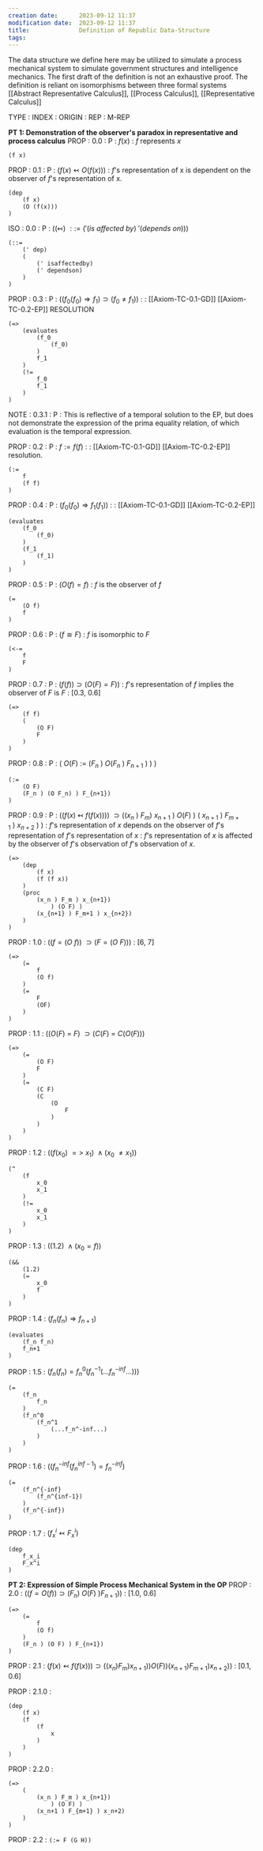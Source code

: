 ```yaml
---
creation date:		2023-09-12 11:37
modification date:	2023-09-12 11:37
title: 				Definition of Republic Data-Structure
tags:
---
```


The data structure we define here may be utilized to simulate a process mechanical system to simulate government structures and intelligence mechanics. The first draft of the definition is not an exhaustive proof. The definition is reliant on isomorphisms between three formal systems [[Abstract Representative Calculus]], [[Process Calculus]], [[Representative Calculus]]

TYPE : INDEX : ORIGIN : REP : M-REP

**PT 1: Demonstration of the observer's paradox in representative and process calculus**
PROP : 0.0 : P : $f(x)$ : $f$ represents $x$
```
(f x)
```

PROP : 0.1 : P : $(f(x) \leftarrowtail O(f(x)))$ : $f$'s representation of x is dependent on the observer of $f$'s representation of x.
```
(dep
	(f x)
	(O (f(x)))
)
```

ISO : 0.0 : P : $((\leftarrowtail)\ ::=\ ('(is\ affected\ by)\ '(depends\ on)))$
```
(::=
	(' dep)
	(
		(' isaffectedby)
		(' dependson)
	)
)
```

PROP : 0.3 : P : $((f_{0}(f_{0}) \Rightarrow f_{1}) \supset (f_{0} \neq f_{1}))$ : :  [[Axiom-TC-0.1-GD]] [[Axiom-TC-0.2-EP]] RESOLUTION
```
(=>
	(evaluates
		(f_0
			(f_0)
		)
		f_1
	)
	(!=
		f_0
		f_1
	)
)
```

NOTE : 0.3.1 : P : This is reflective of a temporal solution to the EP, but does not demonstrate the expression of the prima equality relation, of which evaluation is the temporal expression.

PROP : 0.2 : P : $f := f(f)$ : : [[Axiom-TC-0.1-GD]] [[Axiom-TC-0.2-EP]] resolution.
```
(:=
	f
	(f f)
)
```

PROP : 0.4 : P : $(f_{0}(f_{0}) \Rightarrow f_{1}(f_{1}))$ : : [[Axiom-TC-0.1-GD]] [[Axiom-TC-0.2-EP]] 
```
(evaluates
	(f_0
		(f_0)
	)
	(f_1
		(f_1)
	)
)
```

PROP : 0.5 : P : $(O(f) = f)$ : $f$ is the observer of $f$
```
(=
	(O f)
	f
)
```

PROP : 0.6 : P : $(f \cong F)$ : $f$ is isomorphic to $F$ 
```
(<-=
	f
	F
)
```

PROP : 0.7 : P : $(f(f)) \supset (O(F) = F))$ : $f$'s representation of $f$ implies the observer of $F$ is $F$ : [0.3, 0.6]
```
(=>
	(f f)
	(
		(O F)
		F
	)
)
```

PROP : 0.8 : P : $(\ O(F)\  :=\  (F_{n}\ )\ O(F_{n}\ )\ F_{n+1}\ )\ )\ )$
```
(:= 
	(O F)
	(F_n ) (O F_n) ) F_{n+1})
)
```

PROP : 0.9 : P : $((f(x)\ \leftarrowtail\ f(f(x))))\ \supset ((x_{n}\ )\ F_{m})\ x_{n+1}\ )\ O(F)\ )\ (\ x_{n+1}\ )\ F_{m + 1}\  )\ x_{n+2}\ )\ )$ : $f$'s representation of $x$ depends on the observer of $f$'s representation of $f$'s representation of $x$ : $f$'s representation of $x$ is affected by the observer of $f$'s observation of $f$'s observation of $x$.
```
(=>
	(dep
		(f x)
		(f (f x))
	)
	(proc
		(x_n ) F_m ) x_{n+1})
			) (O F) )
		(x_{n+1} ) F_m+1 ) x_{n+2})
	)
)
```

PROP : 1.0 : $((f = (O\ f))\ \supset (F = (O\ F)))$ : [6, 7]
```
(=>
	(=
		f 
		(O f)
	)
	(=
		F
		(OF)
	)
)
```

PROP : 1.1 : $((O(F)\ =\ F)\ \supset (C(F)\ =\ C(O(F)))$
```
(=>
	(=
		(O F)
		F
	)
	(=
		(C F)
		(C 
			(O 
				F
			)
		)
	)
)
```

PROP : 1.2 : $((f(x_0)\ =>\ x_1)\ \land (x_0\ \neq x_1 ))$
```
(^
	(f
		x_0
		x_1
	)
	(!=
		x_0
		x_1
	)
)
```

PROP : 1.3 : $((1.2)\ \land (x_0 = f))$
```
(&&
	(1.2)
	(=
		x_0
		f
	)
)
```

PROP : 1.4 : $(f_n(f_n) \Rightarrow f_{n+1})$
```
(evaluates
	(f_n f_n)
	f_n+1
)
```

PROP : 1.5 : $(f_n(f_n) = f_n^0(f_n^{-1}(...f_n^{-inf}...)))$
```
(=
	(f_n
		f_n
	)
	(f_n^0
		(f_n^1
			(...f_n^-inf...)
		)
	)
)
```

PROP : 1.6 : $((f_n^{-inf}(f_n^{inf - 1}) = f_n^{-inf})$
```
(=
	(f_n^{-inf}
		(f_n^{inf-1})
	)
	(f_n^{-inf})
)
```

PROP : 1.7 : $(f_x^i \leftarrowtail F_x^i)$ 
```
(dep
	f_x_i
	F_x^i
)
```

**PT 2: Expression of Simple Process Mechanical System in the OP**
PROP : 2.0 : $((f = O(f)) \supset (F_n )\ O(F)\ ) F_{n+1}))$ : [1.0, 0.6]
```
(=>
	(=
		f
		(O f)
	)
	(F_n ) (O F) ) F_{n+1})
)
```

PROP : 2.1 : $( f(x) \leftarrowtail f(f(x)) ) \supset ( (x_n )F_m) x_{n+1})) O(F) ) (x_{n+1} ) F_{m+1} ) x_{n+2}) )$ : [0.1, 0.6]

PROP : 2.1.0 :
```
(dep
	(f x)
	(f 
		(f 
			x
		)
	)
)
```

PROP : 2.2.0 : 
```
(=>
	(
		(x_n ) F_m ) x_{n+1})
			) (O F) )
		(x_n+1 ) F_{m+1} ) x_n+2)
	)
)
```

PROP : 2.2 : `(:= F (G H))`









